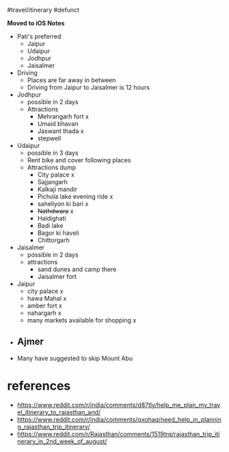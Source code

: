 #travel/itinerary #defunct

**Moved to iOS Notes**

- Pati's preferred
	- Jaipur
	- Udaipur
	- Jodhpur
	- Jaisalmer
- Driving
	- Places are far away in between
	- Driving from Jaipur to Jaisalmer is 12 hours
- Jodhpur
	- possible in 2 days
	- Attractions
		- Mehrangarh fort x
		- Umaid bhavan
		- Jaswant thada x
		- stepwell
- Udaipur
	- possible in 3 days
	- Rent bike and cover following places 
	- Attractions dump
		- City palace x
		- Sajjangarh
		- Kalkaji mandir
		- Pichola lake evening ride x
		- saheliyon ki bari x
		- ~~Nathdwara~~ x
		- Haldighati
		- Badi lake
		- Bagor ki haveli
		- Chittorgarh
- Jaisalmer
	- possible in 2 days
	- attractions
		- sand dunes and camp there
		- Jaisalmer fort
- Jaipur
	- city palace x
	- hawa Mahal x
	- amber fort x
	- nahargarh x
	- many markets available for shopping x
- Ajmer
	- 
- Many have suggested to skip Mount Abu


# references
- https://www.reddit.com/r/india/comments/d87tly/help_me_plan_my_travel_itinerary_to_rajasthan_and/
- https://www.reddit.com/r/india/comments/qxohaq/need_help_in_planning_rajasthan_trip_itinerary/
- https://www.reddit.com/r/Rajasthan/comments/1519trq/rajasthan_trip_itinerary_in_2nd_week_of_august/